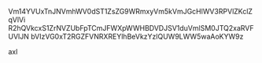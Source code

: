 Vm14YVUxTnJNVmhWV0dST1ZsZG9WRmxyVm5kVmJGcHlWV3RPVlZKclZqVlVi
R2hQVkcxS1ZrNVZUbFpTCmJFWXpWWHBDVDJSV1duVmlSM0JTQ2xaRVFUVlJN
bVIzVG0xT2RGZFVNRXREYlhBeVkzYzlQUW9LWW5waAoKYW9z

axl